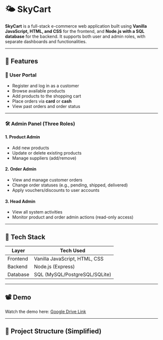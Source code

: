 # 🌤️ SkyCart

**SkyCart** is a full-stack e-commerce web application built using **Vanilla JavaScript, HTML, and CSS** for the frontend, and **Node.js with a SQL database** for the backend. It supports both user and admin roles, with separate dashboards and functionalities.

---

## 🚀 Features

### 👤 User Portal
- Register and log in as a customer
- Browse available products
- Add products to the shopping cart
- Place orders via **card** or **cash**
- View past orders and order status

---

### 🛠️ Admin Panel (Three Roles)

#### 1. **Product Admin**
- Add new products
- Update or delete existing products
- Manage suppliers (add/remove)

#### 2. **Order Admin**
- View and manage customer orders
- Change order statuses (e.g., pending, shipped, delivered)
- Apply vouchers/discounts to user accounts

#### 3. **Head Admin**
- View all system activities
- Monitor product and order admin actions (read-only access)

---

## 🧰 Tech Stack

| Layer        | Tech Used               |
|--------------|-------------------------|
| Frontend     | Vanilla JavaScript, HTML, CSS |
| Backend      | Node.js (Express)       |
| Database     | SQL (MySQL/PostgreSQL/SQLite) |

---

## 📽️ Demo

Watch the demo here: [Google Drive Link](https://drive.google.com/file/d/12lq0xlLaGrla40hxKCv7P9CgxTFwEklp/view?usp=drive_link)

---

## 📁 Project Structure (Simplified)
